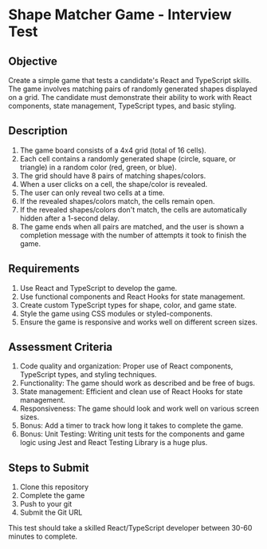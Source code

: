 # Shape Matcher Game - Interview Test

## Objective

Create a simple game that tests a candidate's React and TypeScript skills. The game involves matching pairs of randomly generated shapes displayed on a grid. The candidate must demonstrate their ability to work with React components, state management, TypeScript types, and basic styling.

## Description

1. The game board consists of a 4x4 grid (total of 16 cells).
2. Each cell contains a randomly generated shape (circle, square, or triangle) in a random color (red, green, or blue).
3. The grid should have 8 pairs of matching shapes/colors.
4. When a user clicks on a cell, the shape/color is revealed.
5. The user can only reveal two cells at a time.
6. If the revealed shapes/colors match, the cells remain open.
7. If the revealed shapes/colors don't match, the cells are automatically hidden after a 1-second delay.
8. The game ends when all pairs are matched, and the user is shown a completion message with the number of attempts it took to finish the game.

## Requirements

1. Use React and TypeScript to develop the game.
2. Use functional components and React Hooks for state management.
3. Create custom TypeScript types for shape, color, and game state.
4. Style the game using CSS modules or styled-components.
5. Ensure the game is responsive and works well on different screen sizes.

## Assessment Criteria

1. Code quality and organization: Proper use of React components, TypeScript types, and styling techniques.
2. Functionality: The game should work as described and be free of bugs.
3. State management: Efficient and clean use of React Hooks for state management.
4. Responsiveness: The game should look and work well on various screen sizes.
5. Bonus: Add a timer to track how long it takes to complete the game.
6. Bonus: Unit Testing: Writing unit tests for the components and game logic using Jest and React Testing Library is a huge plus. 

## Steps to Submit

1. Clone this repository
2. Complete the game
3. Push to your git
4. Submit the Git URL

This test should take a skilled React/TypeScript developer between 30-60 minutes to complete.

